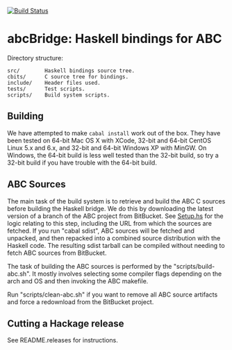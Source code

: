 [![Build
Status](https://travis-ci.org/GaloisInc/abcBridge.svg?branch=master)](https://travis-ci.org/GaloisInc/abcBridge)

# abcBridge: Haskell bindings for ABC

Directory structure:

    src/        Haskell bindings source tree.
    cbits/      C source tree for bindings.
    include/    Header files used.
    tests/      Test scripts.
    scripts/	Build system scripts.

## Building

We have attempted to make `cabal install` work out of the box.  They
have been tested on 64-bit Mac OS X with XCode, 32-bit and 64-bit CentOS
Linux 5.x and 6.x, and 32-bit and 64-bit Windows XP with MinGW. On Windows,
the 64-bit build is less well tested than the 32-bit build, so
try a 32-bit build if you have trouble with the 64-bit build.


## ABC Sources

The main task of the build system is to retrieve and build the ABC C
sources before building the Haskell bridge.  We do this by downloading
the latest version of a branch of the ABC project from BitBucket.  See
[Setup.hs](./Setup.hs) for the logic relating to this step, including
the URL from which the sources are fetched.  If you run "cabal sdist",
ABC sources will be fetched and unpacked, and then repacked into a
combined source distribution with the Haskell code.  The resulting
sdist tarball can be compiled without needing to fetch ABC sources
from BitBucket.

The task of building the ABC sources is performed by the
"scripts/build-abc.sh".  It mostly involves selecting some compiler
flags depending on the arch and OS and then invoking the ABC makefile.

Run "scripts/clean-abc.sh" if you want to remove all ABC source
artifacts and force a redownload from the BitBucket project.


## Cutting a Hackage release

See README.releases for instructions.
